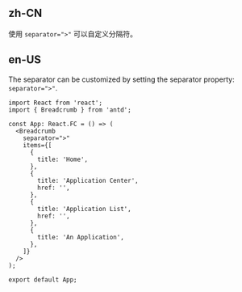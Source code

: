 ## zh-CN

使用 `separator=">"` 可以自定义分隔符。

## en-US

The separator can be customized by setting the separator property: `separator=">"`.
```tsx
import React from 'react';
import { Breadcrumb } from 'antd';

const App: React.FC = () => (
  <Breadcrumb
    separator=">"
    items={[
      {
        title: 'Home',
      },
      {
        title: 'Application Center',
        href: '',
      },
      {
        title: 'Application List',
        href: '',
      },
      {
        title: 'An Application',
      },
    ]}
  />
);

export default App;
```
